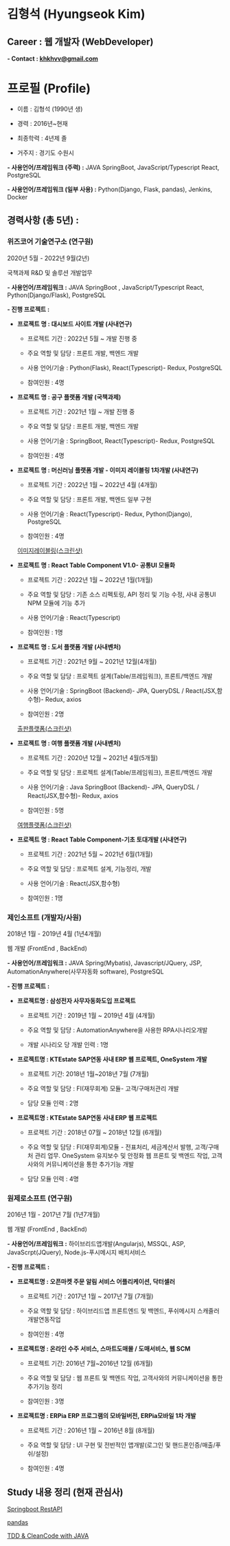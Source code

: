 # 김형석 (Hyungseok Kim)

## Career : 웹 개발자 (WebDeveloper)

**- Contact : khkhvv@gmail.com**

# 프로필 (Profile)

- 이름 : 김형석 (1990년 생)

- 경력 : 2016년~현재

- 최종학력 : 4년제 졸

- 거주지 : 경기도 수원시

**- 사용언어/프레임워크 (주력) :** JAVA SpringBoot, JavaScript/Typescript React, PostgreSQL

**- 사용언어/프레임워크 (일부 사용) :** Python(Django, Flask, pandas), Jenkins, Docker

## 경력사항 (총 5년) :

### 위즈코어 기술연구소 (연구원)

2020년 5월 - 2022년 9월(2년)

국책과제 R&D 및 솔루션 개발업무

**- 사용언어/프레임워크 :** JAVA SpringBoot , JavaScript/Typescript React, Python(Django/Flask), PostgreSQL

**- 진행 프로젝트 :**

- **프로젝트 명 : 대시보드 사이트 개발 (사내연구)**
    
    - 프로젝트 기간 : 2022년 5월 ~ 개발 진행 중
    
    - 주요 역할 및 담당 : 프론트 개발, 백엔드 개발
    
    - 사용 언어/기술 : Python(Flask), React(Typescript)- Redux, PostgreSQL
    
    - 참여인원 : 4명
    
- **프로젝트 명 : 공구 플랫폼 개발 (국책과제)**
    
    - 프로젝트 기간 : 2021년 1월 ~ 개발 진행 중
    
    - 주요 역할 및 담당 : 프론트 개발, 백엔드 개발
    
    - 사용 언어/기술 : SpringBoot, React(Typescript)- Redux, PostgreSQL
    
    - 참여인원 : 4명
    
- **프로젝트 명 : 머신러닝 플랫폼 개발 - 이미지 레이블링 1차개발 (사내연구)**
    
    - 프로젝트 기간 : 2022년 1월 ~ 2022년 4월 (4개월)
    
    - 주요 역할 및 담당 : 프론트 개발, 백엔드 일부 구현
    
    - 사용 언어/기술 : React(Typescript)- Redux, Python(Django), PostgreSQL
    
    - 참여인원 : 4명
    
    [이미지레이블링(스크린샷)](https://www.notion.so/d8a9e3527f0d4856ba012961a1e72be3)
    
- **프로젝트 명 : React Table Component V1.0- 공통UI 모듈화**
    
    - 프로젝트 기간 : 2022년 1월 ~ 2022년 1월(1개월)
    
    - 주요 역할 및 담당 : 기존 소스 리펙토링, API 정리 및 기능 수정, 사내 공통UI NPM 모듈에 기능 추가
    
    - 사용 언어/기술 : React(Typescript)
    
    - 참여인원 : 1명
    
- **프로젝트 명 : 도서 플랫폼 개발 (사내벤처)**
    
    - 프로젝트 기간 : 2021년 9월 ~ 2021년 12월(4개월)
    
    - 주요 역할 및 담당 : 프로젝트 설계(Table/프레임워크), 프론트/백엔드 개발
    
    - 사용 언어/기술 : SpringBoot (Backend)- JPA, QueryDSL / React(JSX,함수형)- Redux, axios
    
    - 참여인원 : 2명
    
    [출판플랫폼(스크린샷)](https://www.notion.so/f01ef0f39ed2459d9968cab5fadcdcbd)
    
- **프로젝트 명 : 여행 플랫폼 개발 (사내벤처)**
    
    - 프로젝트 기간 : 2020년 12월 ~ 2021년 4월(5개월)
    
    - 주요 역할 및 담당 : 프로젝트 설계(Table/프레임워크), 프론트/백엔드 개발
    
    - 사용 언어/기술 : Java SpringBoot (Backend)- JPA, QueryDSL / React(JSX,함수형)- Redux, axios
    
    - 참여인원 : 5명
    
    [여행플랫폼(스크린샷)](https://www.notion.so/24b7d8eb95454f9e94b2c9ddd66d007c)
    
- **프로젝트 명 : React Table Component-기초 토대개발 (사내연구)**
    
    - 프로젝트 기간 : 2021년 5월 ~ 2021년 6월(1개월)
    
    - 주요 역할 및 담당 : 프로젝트 설계, 기능정리, 개발
    
    - 사용 언어/기술 : React(JSX,함수형)
    
    - 참여인원 : 1명
    

### 제인소프트 (개발자/사원)

2018년 1월 - 2019년 4월 (1년4개월)

웹 개발 (FrontEnd , BackEnd)

**- 사용언어/프레임워크 :** JAVA Spring(Mybatis), Javascript/JQuery, JSP, AutomationAnywhere(사무자동화 software), PostgreSQL

**- 진행 프로젝트 :**

- **프로젝트명 : 삼성전자 사무자동화도입 프로젝트**
    
    - 프로젝트 기간 : 2019년 1월 ~ 2019년 4월 (4개월)
    
    - 주요 역할 및 담당 : AutomationAnywhere을 사용한 RPA시나리오개발
    
    - 개발 시나리오 당 개발 인력 : 1명
    
- **프로젝트명 : KTEstate SAP연동 사내 ERP 웹 프로젝트, OneSystem 개발**
    
    - 프로젝트 기간: 2018년 1월~2018년 7월 (7개월)
    
    - 주요 역할 및 담당 : FI(재무회계) 모듈- 고객/구매처관리 개발
    
    - 담당 모듈 인력 : 2명
    
- **프로젝트명 : KTEstate SAP연동 사내 ERP 웹 프로젝트**
    
    - 프로젝트 기간 : 2018년 07월 ~ 2018년 12월 (6개월)
    
    - 주요 역할 및 담당 : FI(재무회계)모듈 - 전표처리, 세금계산서 발행, 고객/구매처 관리 업무. OneSystem 유지보수 및 안정화 웹 프론트 및 백엔드 작업, 고객사와의 커뮤니케이션을 통한 추가기능 개발
    
    - 담당 모듈 인력 : 4명
    

### 원제로소프트 (연구원)

2016년 1월 - 2017년 7월 (1년7개월)

웹 개발 (FrontEnd , BackEnd)

**- 사용언어/프레임워크 :** 하이브리드앱개발(Angularjs), MSSQL, ASP, JavaScrpt(JQuery), Node.js-푸시메시지 배치서비스

**- 진행 프로젝트 :**

- **프로젝트명 : 오픈마켓 주문 알림 서비스 어플리케이션, 닥터셀러**
    
    - 프로젝트 기간 : 2017년 1월 ~ 2017년 7월 (7개월)
    
    - 주요 역할 및 담당 : 하이브리드앱 프론트엔드 및 백엔드, 푸쉬메시지 스캐줄러 개발연동작업
    
    - 참여인원 : 4명
    
- **프로젝트명 : 온라인 수주 서비스, 스마트도매몰 / 도매서비스, 웹 SCM**
    
    - 프로젝트 기간: 2016년 7월~2016년 12월 (6개월)
    
    - 주요 역할 및 담당 : 웹 프론트 및 백엔드 작업, 고객사와의 커뮤니케이션을 통한 추가기능 정리
    
    - 참여인원 : 3명
    
- **프로젝트명 : ERPia ERP 프로그램의 모바일버전, ERPia모바일 1차 개발**
    
    - 프로젝트 기간 : 2016년 1월 ~ 2016년 8월 (8개월)
    
    - 주요 역할 및 담당 : UI 구현 및 전반적인 앱개발(로그인 및 핸드폰인증/매출/푸쉬/설정)
    
    - 참여인원 : 4명
    

## Study 내용 정리 (현재 관심사)

[Springboot RestAPI](https://www.notion.so/Springboot-RestAPI-a0ea23b8e25d455b8a3db2f687c9526b)

[pandas](https://www.notion.so/pandas-292ff069b49a49b399e4b1ee7bef7a87)

[TDD & CleanCode with JAVA](https://www.notion.so/TDD-CleanCode-with-JAVA-918b1114fe3a4796a66241318fd4b4cb)
<!---
hyungseokkim/hyungseokkim is a ✨ special ✨ repository because its `README.md` (this file) appears on your GitHub profile.
You can click the Preview link to take a look at your changes.
--->
